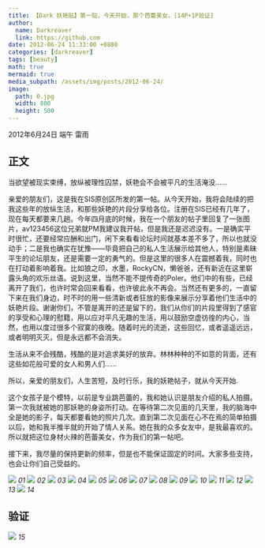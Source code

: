 ```yaml
---
title: 【Dark 妖艳贴】第一贴，今天开始，那个芭蕾美女。[14P+1P验证]
author:
  name: Darkreaver
  link: https://github.com
date: 2012-06-24 11:33:00 +0800
categories: [darkreaver]
tags: [beauty]
math: true
mermaid: true
media_subpath: /assets/img/posts/2012-06-24/
image:
  path: 0.jpg
  width: 800
  height: 500
---
```


2012年6月24日 端午 雷雨

## 正文

当欲望被现实束缚，放纵被理性囚禁，妖艳会不会被平凡的生活淹没……

亲爱的朋友们，这是我在SIS原创区所发的第一帖。从今天开始，我将会陆续的把我这些年的放纵生活，和那些妖艳的片段分享给各位。注册在SIS已经有几年了，现在每天都要来几趟。今年四月底的时候，我在一个朋友的帖子里回复了一张图片，av123456这位兄弟就PM我建议我开帖，但是我还是迟迟没有。一是确实平时很忙，还要经常应酬和出门，闲下来看看论坛时间就基本差不多了，所以也就没动手；二是我也确实在犹豫——毕竟把自己的私人生活展示给其他人，特别是素昧平生的论坛朋友，还是需要一定的勇气的。但是这里的很多人在震撼着我，同时也在打动着影响着我。比如狼之印，水墨，RockyCN，懒爸爸，还有新近在这里崭露头角的欢乐丝语。说到这里，当然不能不提传奇的Poler。他们中的有些，已经离开了我们，也许时常会回来看看，也许彼此永不再会。当然还有更多的，一直留下来在我们身边，时不时的用一些清新或者狂放的影像来展示分享着他们生活中的妖艳片段。谢谢你们，不管是离开的还是留下的，我们从你们的片段里得到了感官的享受和心理的慰籍，用以应对平凡无趣的生活，用以鼓励空虚彷徨的内心，当然，也用以度过很多个寂寞的夜晚。随着时光的流逝，这些回忆，或者遥遥远远，或者明明灭灭，但是永远都不会消失。

生活从来不会残酷，残酷的是对追求美好的放弃。林林种种的不如意的背面，还有这些如花般可爱的女人和男人们……

所以，亲爱的朋友们，人生苦短，及时行乐，我的妖艳帖子，就从今天开始.

这个女孩子是个模特，以前是专业跳芭蕾的，我和她认识是朋友介绍的私人拍摄。第一次我就被她的那妖艳的身姿所打动。在等待第二次见面的几天里，我的脑海中全是她的影子，每天都要看她的照片几次。直到第二次见面在心不在焉的简单拍摄以后，她和我半推半就的开始了情人关系。她在我的众多女友中，是我最喜欢的。所以就把这位身材火辣的芭蕾美女，作为我们的第一帖吧。

接下来，我尽量的保持更新的频率，但是也不能保证固定的时间。大家多些支持，也会让你们自己受益的。

![](1.jpg)
_01_
![](2.jpg)
_02_
![](3.jpg)
_03_
![](4.jpg)
_04_
![](5.jpg)
_05_
![](6.jpg)
_06_
![](7.jpg)
_07_
![](8.jpg)
_08_
![](9.jpg)
_09_
![](10.jpg)
_10_
![](11.jpg)
_11_
![](12.jpg)
_12_
![](13.jpg)
_13_
![](14.jpg)
_14_

## 验证

![](15.jpg)
_15_

